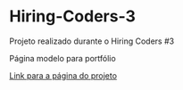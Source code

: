 # Hiring-Coders-3
Projeto realizado durante o Hiring Coders #3

Página modelo para portfólio 

[Link para a página do projeto](https://gisellebarbosa.github.io/html-landing-page-hiringcoders3/)
